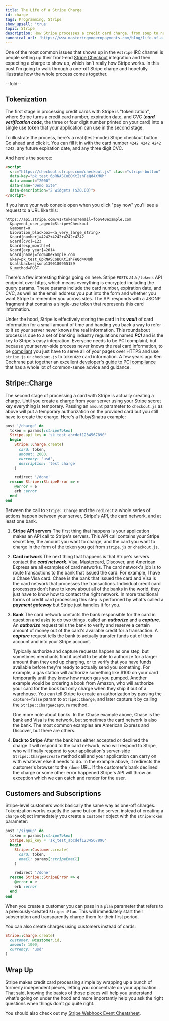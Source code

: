 ```yaml
---
title: The Life of a Stripe Charge
id: charge
tags: Programming, Stripe
show_upsell: 'true'
topic: Stripe
description: How Stripe processes a credit card charge, from soup to nuts.
canonical_url: 'https://www.masteringmodernpayments.com/blog/life-of-a-stripe-charge'
---
```


One of the most common issues that shows up in the `#stripe` IRC channel is people setting up their front-end [Stripe Checkout](https://stripe.com/docs/checkout) integration and then expecting a charge to show up, which isn't really how Stripe works. In this post I'm going to walk through a one-off Stripe charge and hopefully illustrate how the whole process comes together.

--fold--

## Tokenization

The first stage in processing credit cards with Stripe is "tokenization", where Stripe turns a credit card number, expiration date, and CVC (***card verification code***, the three or four digit number printed on your card) into a single use token that your application can use in the second stage. 

To illustrate the process, here's a real (test-mode) Stripe checkout button. Go ahead and click it. You can fill it in with the card number `4242 4242 4242 4242`, any future expiration date, and any three digit CVC.

<script
  src="https://checkout.stripe.com/checkout.js" class="stripe-button"
  data-key="pk_test_6pRNASCoBOKtIshFeQd4XMUh"
  data-amount="2000"
  data-name="Demo Site"
  data-description="2 widgets ($20.00)">
</script>

And here's the source:

```html
<script
  src="https://checkout.stripe.com/checkout.js" class="stripe-button"
  data-key="pk_test_6pRNASCoBOKtIshFeQd4XMUh"
  data-amount="2000"
  data-name="Demo Site"
  data-description="2 widgets ($20.00)">
</script>
```

If you have your web console open when you click "pay now" you'll see a request to a URL like this:

```text
https://api.stripe.com/v1/tokens?email=foo%40example.com
  &payment_user_agent=Stripe+Checkout
  &amount=0
  &iovation_blackbox=<a_very_large_string>
  &card[number]=4242+4242+4242+4242
  &card[cvc]=123
  &card[exp_month]=4
  &card[exp_year]=2014
  &card[name]=foo%40example.com
  &key=pk_test_6pRNASCoBOKtIshFeQd4XMUh
  &callback=sjsonp1390180955159
  &_method=POST
```

There's a few interesting things going on here. Stripe `POST`s at a `/tokens` API endpoint over https, which means everything is encrypted including the query params. These params include the card number, expiration date, and CVC, as well as the email address you put into the form and whether you want Stripe to remember you across sites. The API responds with a JSONP fragment that contains a single-use token that represents this card information.

Under the hood, Stripe is effectively storing the card in its ***vault*** of card information for a small amount of time and handing you back a way to refer to it so your server never knows the real information. This roundabout process is due to a set of banking industry regulations named ***PCI*** and is the key to Stripe's easy integration. Everyone needs to be PCI complaint, but because your server-side process never knows the real card information, to be [compliant](https://support.stripe.com/questions/do-i-need-to-be-pci-compliant-what-do-i-have-to-do) you just have to serve all of your pages over HTTPS and use `stripe.js` or `checkout.js` to tokenize card information. A few years ago Ken Cochrane put together an excellent [developer's guide to PCI compliance](http://kencochrane.net/blog/2012/01/developers-guide-to-pci-compliant-web-applications/) that has a whole lot of common-sense advice and guidance.

## Stripe::Charge

The second stage of processing a card with Stripe is actually creating a charge. Until you create a charge from your server using your Stripe secret key everything is temporary. Passing an `amount` parameter to `checkout.js` as above will put a temporary authorization on the provided card but you still have to create the charge. Here's a Ruby/Sinatra example:

```ruby
post '/charge' do
  token = params[:stripeToken]
  Stripe.api_key = 'sk_test_abcdef1234567890'
  begin
    Stripe::Charge.create(
      card: token,
      amount: 2000,
      currency: 'usd',
      description: 'test charge'
    )

    redirect '/done'
  rescue Stripe::StripeError => e
    @error = e
    erb :error
  end
end
```

Between the call to `Stripe::Charge` and the `redirect` a whole series of actions happen between your server, Stripe's API, the card network, and at least one bank.

1. **Stripe API servers**
    The first thing that happens is your application makes an API call to Stripe's servers. This API call contains your Stripe secret key, the amount you want to charge, and the card you want to charge in the form of the token you got from `stripe.js` or `checkout.js`. 

2. **Card network**
    The next thing that happens is that Stripe's servers contact the ***card network***. Visa, Mastercard, Discover, and American Express are all examples of card networks. The card network's job is to route transactions to the bank that issued the card. For example, I have a Chase Visa card. Chase is the bank that issued the card and Visa is the card network that processes the transactions. Individual credit card processers don't have to know about all of the banks in the world, they just have to know how to contact the right network. In more traditional forms of credit card processing this step is performed by what's called a ***payment gateway*** but Stripe just handles it for you.
    
3. **Bank**
    The card network contacts the bank responsible for the card in question and asks to do two things, called an ***authorize*** and a ***capture***. An ***authorize*** request tells the bank to verify and reserve a certain amount of money out of the card's available credit for a transaction. A ***capture*** request tells the bank to actually transfer funds out of their account and into your Stripe account.

    Typically authorize and capture requests happen as one step, but sometimes merchants find it useful to be able to authorize for a larger amount than they end up charging, or to verify that you have funds available before they're ready to actually send you something. For example, a gas station will authorize something like $100 on your card temporarily until they know how much gas you pumped. Another example would be ordering a book from Amazon, who will authorize your card for the book but only charge when they ship it out of a warehouse. You can tell Stripe to create an authorization by passing the `capture=false` param to `Stripe::Charge`, and later capture it by calling the `Stripe::Charge#capture` method.

    One more note about banks. In the Chase example above, Chase is the bank and Visa is the network, but sometimes the card network is also the bank. The most common examples are American Express and Discover, but there are others.

4. **Back to Stripe**
    After the bank has either accepted or declined the charge it will respond to the card network, who will respond to Stripe, who will finally respond to your application's server-side `Stripe::Charge#create` method call and your application can carry on with whatever else it needs to do. In the example above, it redirects the customer's browser to the `/done` URL. If the customer's bank declined the charge or some other error happened Stripe's API will throw an exception which we can catch and render for the user.

## Customers and Subscriptions

Stripe-level customers work basically the same way as one-off charges. Tokenization works exactly the same but on the server, instead of creating a `Charge` object immedately you create a `Customer` object with the `stripeToken` parameter:

```ruby
post '/signup' do
  token = params[:stripeToken]
  Stripe.api_key = 'sk_test_abcdef1234567890'
  begin
    Stripe::Customer.create(
      card: token,
      email: params[:stripeEmail]
    )

    redirect '/done'
  rescue Stripe::StripeError => e
    @error = e
    erb :error
  end
end
```

When you create a customer you can pass in a `plan` parameter that refers to a previously-created `Stripe::Plan`. This will immediately start their subscription and transparently charge them for their first period.

You can also create charges using customers instead of cards:

```ruby
Stripe::Charge.create(
  customer: @customer.id,
  amount: 1000,
  currency: 'usd'
)
```

## Wrap Up

Stripe makes credit card processing simple by wrapping up a bunch of formerly independent pieces, letting you concentrate on your application. That said, knowing the basics of those pieces will help you understand what's going on under the hood and more importantly help you ask the right questions when things don't go quite right.

You should also check out my [Stripe Webhook Event Cheatsheet](/stripe-webhook-event-cheatsheet).
